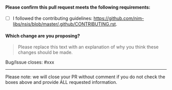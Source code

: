<!-- Thank you for contributing! -->

#### Please confirm this pull request meets the following requirements:
- [ ] I followed the contributing guidelines: <https://github.com/nim-libs/nsis/blob/master/.github/CONTRIBUTING.rst>.

#### Which change are you proposing?
> Please replace this text with an explanation of why you think these changes should be made.

Bug/Issue closes: #xxx

---

Please note: we will close your PR without comment if you do not check the boxes above and provide ALL requested information.
